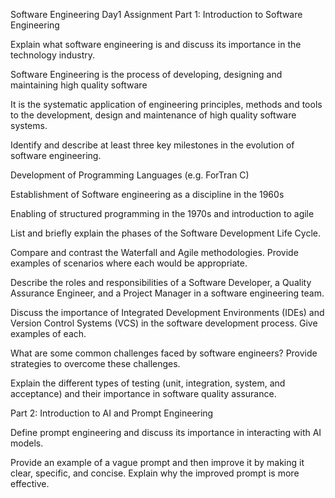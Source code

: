Software Engineering Day1 Assignment
Part 1: Introduction to Software Engineering


Explain what software engineering is and discuss its importance in the technology industry.

Software Engineering is the process of developing, designing and maintaining high quality software 

It is the systematic application of engineering principles, methods and tools to the development, design and maintenance of high quality software systems. 


Identify and describe at least three key milestones in the evolution of software engineering.


Development of Programming Languages (e.g. ForTran C) 

Establishment of Software engineering as a discipline in the 1960s

Enabling of structured programming in the 1970s and introduction to agile



List and briefly explain the phases of the Software Development Life Cycle.

Compare and contrast the Waterfall and Agile methodologies. Provide examples of scenarios where each would be appropriate.

Describe the roles and responsibilities of a Software Developer, a Quality Assurance Engineer, and a Project Manager in a software engineering team.

Discuss the importance of Integrated Development Environments (IDEs) and Version Control Systems (VCS) in the software development process. Give examples of each.

What are some common challenges faced by software engineers? Provide strategies to overcome these challenges.

Explain the different types of testing (unit, integration, system, and acceptance) and their importance in software quality assurance.


Part 2: Introduction to AI and Prompt Engineering


Define prompt engineering and discuss its importance in interacting with AI models.

Provide an example of a vague prompt and then improve it by making it clear, specific, and concise. Explain why the improved prompt is more effective.

